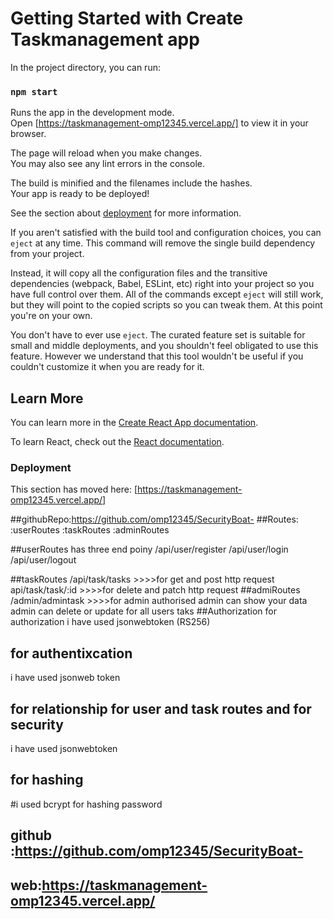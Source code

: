 # Getting Started with Create Taskmanagement app



In the project directory, you can run:

### `npm start`

Runs the app in the development mode.\
Open [https://taskmanagement-omp12345.vercel.app/] to view it in your browser.

The page will reload when you make changes.\
You may also see any lint errors in the console.


The build is minified and the filenames include the hashes.\
Your app is ready to be deployed!

See the section about [deployment](https://taskmanagement-omp12345.vercel.app/) for more information.



If you aren't satisfied with the build tool and configuration choices, you can `eject` at any time. This command will remove the single build dependency from your project.

Instead, it will copy all the configuration files and the transitive dependencies (webpack, Babel, ESLint, etc) right into your project so you have full control over them. All of the commands except `eject` will still work, but they will point to the copied scripts so you can tweak them. At this point you're on your own.

You don't have to ever use `eject`. The curated feature set is suitable for small and middle deployments, and you shouldn't feel obligated to use this feature. However we understand that this tool wouldn't be useful if you couldn't customize it when you are ready for it.

## Learn More

You can learn more in the [Create React App documentation](https://facebook.github.io/create-react-app/docs/getting-started).

To learn React, check out the [React documentation](https://reactjs.org/).



### Deployment

This section has moved here: [https://taskmanagement-omp12345.vercel.app/]

##githubRepo:https://github.com/omp12345/SecurityBoat-
##Routes:
:userRoutes
:taskRoutes
:adminRoutes

##userRoutes has three end poiny 
/api/user/register
/api/user/login
/api/user/logout

##taskRoutes
/api/task/tasks >>>>for get and post http request
api/task/task/:id >>>>for delete and patch  http request
##admiRoutes
/admin/admintask >>>>for admin authorised 
admin can show your data
admin can delete or update for all users taks
##Authorization
for authorization 
i have used jsonwebtoken
(RS256)
## for authentixcation 
 i have used  jsonweb token 
 ## for relationship  for user and task routes and for security 
 i have used jsonwebtoken 
 ## for hashing 
 #i used bcrypt for hashing password



## github :https://github.com/omp12345/SecurityBoat-
## web:https://taskmanagement-omp12345.vercel.app/






